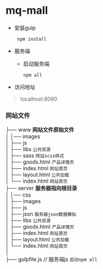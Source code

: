 # mq-mall

* 安装gulp

       npm install
        
* 服务端  

    * 启动服务端  
        
          npm all
            
* 访问地址

> localhost:8080




### 网站文件  
 

├── www  **网站文件原始文件**  
│ │── images   
│ ├── js    
│ ├── libs  `公共资源`     
│ ├── sass  `网站scss样式`     
│ ├── goods.html  `产品详情页`     
│ ├── index.html  `网站首页`     
│ ├── layout.html `公共加载`     
│ └── index.html  `网站首页`     
├── server **服务器指向根目录**    
│ │── css     
│ ├── images     
│ ├── js    
│ ├── json  `服务器json数据模拟`    
│ ├── libs  `公共资源`     
│ ├── goods.html  `产品详情页`    
│ ├── index.html  `网站首页`   
│ ├── layout.html `公共加载`   
│ └── index.html  `网站首页`     
│     
├── gulpfile.js // 服务端js `启动npm all`     
